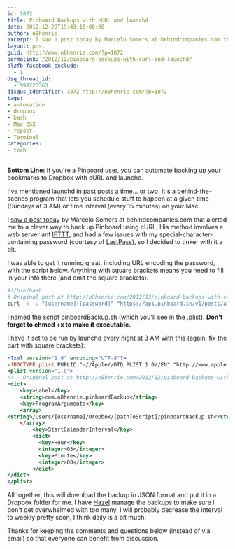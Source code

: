 ```yaml
---
id: 1872
title: Pinboard Backups with cURL and launchd
date: 2012-12-29T19:43:15+00:00
author: n8henrie
excerpt: I saw a post today by Marcelo Somers at behindcompanies.com that alerted me to a clever way to back up Pinboard using cURL. His method involves a web server ant IFTTT, and had a few issues with my special-character-containing password (courtesy of LastPass), so I decided to tinker with it a bit.
layout: post
guid: http://www.n8henrie.com/?p=1872
permalink: /2012/12/pinboard-backups-with-curl-and-launchd/
al2fb_facebook_exclude:
  - 1
dsq_thread_id:
  - 999223363
disqus_identifier: 1872 http://n8henrie.com/?p=1872
tags:
- automation
- dropbox
- bash
- Mac OSX
- repost
- Terminal
categories:
- tech
---
```

**Bottom Line:** If you're a <a target="_blank" href="https://pinboard.in">Pinboard</a> user, you can automate backing up your bookmarks to Dropbox with cURL and launchd. <!--more-->

I've mentioned <a target="_blank" href="http://en.wikipedia.org/wiki/Launchd">launchd</a> in past posts [a time](http://www.n8henrie.com/2012/12/my-goodmorning-app-automator-routine/)... [or two](http://www.n8henrie.com/2012/07/scheduling-ios-apps/). It's a behind-the-scenes program that lets you schedule stuff to happen at a given time (Sundays at 3 AM) or time interval (every 15 minutes) on your Mac.

I <a target="_blank" href="http://behindcompanies.com/2011/12/a-guide-to-backing-up-pinboard/">saw a post today</a> by Marcelo Somers at behindcompanies.com that alerted me to a clever way to back up Pinboard using cURL. His method involves a web server ant <a target="_blank" href="http://ifttt.com">IFTTT</a>, and had a few issues with my special-character-containing password (courtesy of <a target="_blank" href="http://lastpass.com">LastPass</a>), so I decided to tinker with it a bit.

I was able to get it running great, including URL encoding the password, with the script below. Anything with square brackets means you need to fill in your info there (and omit the square brackets).

```bash
#!/bin/bash
# Original post at http://n8henrie.com/2012/12/pinboard-backups-with-curl-and-launchd/
curl -k -u "[username]:[password]" "https://api.pinboard.in/v1/posts/all?format=json" -o "/Users/[username]/Dropbox/[pathToBackup]/[filename].json"
```

I named the script pinboardBackup.sh (which you'll see in the .plist). **Don't forget to chmod +x to make it executable.**

I have it set to be run by launchd every night at 3 AM with this (again, fix the part with square brackets):

```xml
<?xml version="1.0" encoding="UTF-8"?>
<!DOCTYPE plist PUBLIC "-//Apple//DTD PLIST 1.0//EN" "http://www.apple.com/DTDs/PropertyList-1.0.dtd">
<plist version="1.0">
<!-- Original post at http://n8henrie.com/2012/12/pinboard-backups-with-curl-and-launchd/ -->
<dict>
    <key>Label</key>
    <string>com.n8henrie.pinboardBackup</string>
    <key>ProgramArguments</key>
    <array>
<string>/Users/[username]/Dropbox/[pathToScript]/pinboardBackup.sh</string>
    </array>
        <key>StartCalendarInterval</key>
        <dict>
          <key>Hour</key>
          <integer>03</integer>
          <key>Minute</key>
          <integer>00</integer>
        </dict>
</dict>
</plist>
```

All together, this will download the backup in JSON format and put it in a Dropbox folder for me. I have <a target="_blank" href="http://www.noodlesoft.com/hazel.php">Hazel</a> manage the backups to make sure I don't get overwhelmed with too many. I will probably decrease the interval to weekly pretty soon, I think daily is a bit much.

Thanks for keeping the comments and questions below (instead of via email) so that everyone can benefit from discussion.
